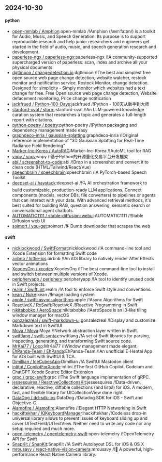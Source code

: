 ## 2024-10-30

#### python
* [open-mmlab / Amphion](https://github.com/open-mmlab/Amphion):open-mmlab /!Amphion (/æmˈfaɪən/) is a toolkit for Audio, Music, and Speech Generation. Its purpose is to support reproducible research and help junior researchers and engineers get started in the field of audio, music, and speech generation research and development.
* [paperless-ngx / paperless-ngx](https://github.com/paperless-ngx/paperless-ngx):paperless-ngx /!A community-supported supercharged version of paperless: scan, index and archive all your physical documents
* [dgtlmoon / changedetection.io](https://github.com/dgtlmoon/changedetection.io):dgtlmoon /!The best and simplest free open source web page change detection, website watcher, restock monitor and notification service. Restock Monitor, change detection. Designed for simplicity - Simply monitor which websites had a text change for free. Free Open source web page change detection, Website defacement monitoring, Price change notification
* [jackfrued / Python-100-Days](https://github.com/jackfrued/Python-100-Days):jackfrued /!Python - 100天从新手到大师
* [stanford-oval / storm](https://github.com/stanford-oval/storm):stanford-oval /!An LLM-powered knowledge curation system that researches a topic and generates a full-length report with citations.
* [python-poetry / poetry](https://github.com/python-poetry/poetry):python-poetry /!Python packaging and dependency management made easy
* [graphdeco-inria / gaussian-splatting](https://github.com/graphdeco-inria/gaussian-splatting):graphdeco-inria /!Original reference implementation of "3D Gaussian Splatting for Real-Time Radiance Field Rendering"
* [Marker-Inc-Korea / AutoRAG](https://github.com/Marker-Inc-Korea/AutoRAG):Marker-Inc-Korea /!AutoML tool for RAG
* [vnpy / vnpy](https://github.com/vnpy/vnpy):vnpy /!基于Python的开源量化交易平台开发框架
* [abi / screenshot-to-code](https://github.com/abi/screenshot-to-code):abi /!Drop in a screenshot and convert it to clean code (HTML/Tailwind/React/Vue)
* [speechbrain / speechbrain](https://github.com/speechbrain/speechbrain):speechbrain /!A PyTorch-based Speech Toolkit
* [deepset-ai / haystack](https://github.com/deepset-ai/haystack):deepset-ai /!🔍 AI orchestration framework to build customizable, production-ready LLM applications. Connect components (models, vector DBs, file converters) to pipelines or agents that can interact with your data. With advanced retrieval methods, it's best suited for building RAG, question answering, semantic search or conversational agent chatbots.
* [AUTOMATIC1111 / stable-diffusion-webui](https://github.com/AUTOMATIC1111/stable-diffusion-webui):AUTOMATIC1111 /!Stable Diffusion web UI
* [soimort / you-get](https://github.com/soimort/you-get):soimort /!⏬ Dumb downloader that scrapes the web

#### swift
* [nicklockwood / SwiftFormat](https://github.com/nicklockwood/SwiftFormat):nicklockwood /!A command-line tool and Xcode Extension for formatting Swift code
* [airbnb / lottie-ios](https://github.com/airbnb/lottie-ios):airbnb /!An iOS library to natively render After Effects vector animations
* [XcodesOrg / xcodes](https://github.com/XcodesOrg/xcodes):XcodesOrg /!The best command-line tool to install and switch between multiple versions of Xcode.
* [peripheryapp / periphery](https://github.com/peripheryapp/periphery):peripheryapp /!A tool to identify unused code in Swift projects.
* [realm / SwiftLint](https://github.com/realm/SwiftLint):realm /!A tool to enforce Swift style and conventions.
* [kean / Nuke](https://github.com/kean/Nuke):kean /!Image loading system
* [apple / swift-async-algorithms](https://github.com/apple/swift-async-algorithms):apple /!Async Algorithms for Swift
* [ReactiveX / RxSwift](https://github.com/ReactiveX/RxSwift):ReactiveX /!Reactive Programming in Swift
* [nikitabobko / AeroSpace](https://github.com/nikitabobko/AeroSpace):nikitabobko /!AeroSpace is an i3-like tiling window manager for macOS
* [gonzalezreal / swift-markdown-ui](https://github.com/gonzalezreal/swift-markdown-ui):gonzalezreal /!Display and customize Markdown text in SwiftUI
* [Moya / Moya](https://github.com/Moya/Moya):Moya /!Network abstraction layer written in Swift.
* [swiftlang / swift-syntax](https://github.com/swiftlang/swift-syntax):swiftlang /!A set of Swift libraries for parsing, inspecting, generating, and transforming Swift source code.
* [MrKai77 / Loop](https://github.com/MrKai77/Loop):MrKai77 /!Window management made elegant.
* [EhPanda-Team / EhPanda](https://github.com/EhPanda-Team/EhPanda):EhPanda-Team /!An unofficial E-Hentai App for iOS built with SwiftUI & TCA.
* [Dimillian / IceCubesApp](https://github.com/Dimillian/IceCubesApp):Dimillian /!A SwiftUI Mastodon client
* [intitni / CopilotForXcode](https://github.com/intitni/CopilotForXcode):intitni /!The first GitHub Copilot, Codeium and ChatGPT Xcode Source Editor Extension
* [grpc / grpc-swift](https://github.com/grpc/grpc-swift):grpc /!The Swift language implementation of gRPC.
* [jessesquires / ReactiveCollectionsKit](https://github.com/jessesquires/ReactiveCollectionsKit):jessesquires /!Data-driven, declarative, reactive, diffable collections (and lists!) for iOS. A modern, fast, and flexible library for UICollectionView done right.
* [DataDog / dd-sdk-ios](https://github.com/DataDog/dd-sdk-ios):DataDog /!Datadog SDK for iOS - Swift and Objective-C.
* [Alamofire / Alamofire](https://github.com/Alamofire/Alamofire):Alamofire /!Elegant HTTP Networking in Swift
* [hackiftekhar / IQKeyboardManager](https://github.com/hackiftekhar/IQKeyboardManager):hackiftekhar /!Codeless drop-in universal library allows to prevent issues of keyboard sliding up and cover UITextField/UITextView. Neither need to write any code nor any setup required and much more.
* [open-telemetry / opentelemetry-swift](https://github.com/open-telemetry/opentelemetry-swift):open-telemetry /!OpenTelemetry API for Swift
* [SnapKit / SnapKit](https://github.com/SnapKit/SnapKit):SnapKit /!A Swift Autolayout DSL for iOS & OS X
* [mrousavy / react-native-vision-camera](https://github.com/mrousavy/react-native-vision-camera):mrousavy /!📸 A powerful, high-performance React Native Camera library.
